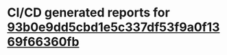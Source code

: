 # CI/CD generated reports for [93b0e9dd5cbd1e5c337df53f9a0f1369f66360fb](https://github.com/hydephp/develop/commit/93b0e9dd5cbd1e5c337df53f9a0f1369f66360fb)

